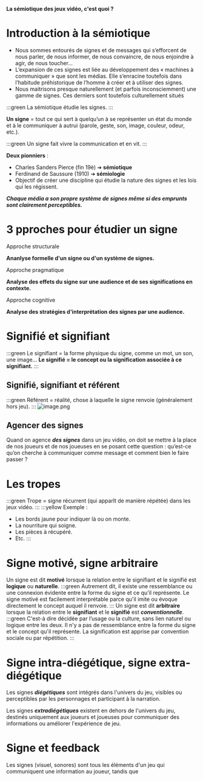 **La sémiotique des jeux vidéo, c'est quoi ?**

# Introduction à la sémiotique
- Nous sommes entourés de signes et de messages
qui s’efforcent de nous parler, de nous informer, de
nous convaincre, de nous enjoindre à agir, de nous
toucher…
- L’expansion de ces signes est liée au
développement des « machines à communiquer »
que sont les médias. Elle s’enracine toutefois dans
l’habitude préhistorique de l’homme à créer et à
utiliser des signes.
- Nous maitrisons presque naturellement (et parfois
inconsciemment) une gamme de signes. Ces
derniers sont toutefois culturellement situés

:::green La sémiotique étudie les signes.
:::

**Un signe** = tout ce qui sert à quelqu’un à se représenter un état du monde et à le communiquer à autrui (parole, geste,
son, image, couleur, odeur, etc.). 

:::green Un signe fait vivre la communication et en vit.
:::

**Deux pionniers** :
- Charles Sanders Pierce (fin 19è) ➔ **sémiotique**
- Ferdinand de Saussure (1910) ➔ **sémiologie**
- Objectif de créer une discipline qui étudie la nature des
signes et les lois qui les régissent.

__*Chaque média a son propre système de signes même si des
emprunts sont clairement perceptibles.*__

# 3 pproches pour étudier un signe
Approche structurale

**Ananlyse formelle d'un signe ou d'un système de signes.**

Approche pragmatique

**Analyse des effets du signe sur une audience et de ses significations en contexte.**

Approche cognitive

**Analyse des stratégies d'interprétation des signes par une audience.**

# Signifié et signifiant
:::green Le signifiant = la forme physique du signe, comme un mot, un son, une image...
**Le signifié = le concept ou la signification associée à ce signifiant.**
:::
## Signifié, signifiant et référent
:::green Référent = réalité, chose à laquelle le signe renvoie (généralement hors jeu).
:::
![image.png](https://cdn.alexandrie-hub.fr/623251508854411294/626029975652159601.png)

## Agencer des signes
Quand on agence __*des signes*__ dans un jeu vidéo, on doit se mettre à la place de nos joueurs et de nos joueuses en se posant cette question : qu’est-ce qu’on cherche à communiquer comme message et comment bien le faire passer ?

# Les tropes
:::green Trope = signe récurrent (qui apparît de manière répétée) dans les jeux vidéo.
:::
:::yellow Exemple :
- Les bords jaune pour indiquer là ou on monte.
- La nourriture qui soigne.
- Les pièces à récupéré.
- Etc.
:::

# Signe motivé, signe arbitraire
Un signe est dit **motivé** lorsque la relation entre le signifiant et le signifié est **logique** ou **naturelle**.
:::green Autrement dit, il existe une ressemblance ou une connexion évidente entre la forme du signe et ce qu'il représente. Le signe motivé est facilement interprétable parce qu'il imite ou évoque directement le concept auquel il renvoie.
:::
Un signe est dit **arbitraire** lorsque la relation entre le **signifiant** et le **signifié** est ***conventionnelle***.
:::green C'est-à dire décidée par l’usage ou la culture, sans lien naturel ou logique entre les deux. Il n'y a pas de ressemblance entre la forme du signe et le concept qu'il représente. La signification est apprise par convention sociale ou par répétition.
:::

# Signe intra-diégétique, signe extra-diégétique
Les signes ***diégétiques*** sont intégrés dans l'univers du jeu, visibles ou perceptibles par les personnages et participant à la narration.

Les signes ***extradiégétiques*** existent en dehors de l'univers du jeu, destinés uniquement aux joueurs et joueuses pour communiquer des informations ou améliorer l'expérience de jeu.

# Signe et feedback
Les signes (visuel, sonores) sont tous les éléments d'un jeu qui communiquent une information au joueur, tandis que

